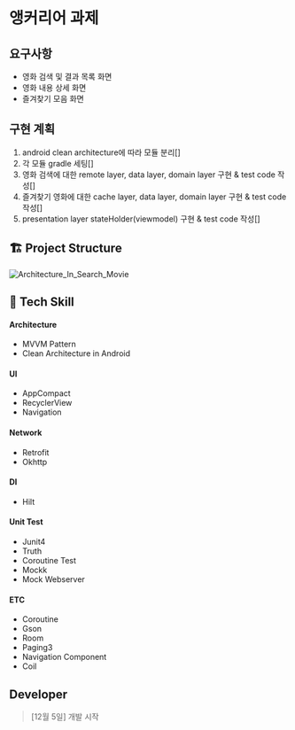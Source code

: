 # 앵커리어 과제

## 요구사항
- 영화 검색 및 결과 목록 화면
- 영화 내용 상세 화면
- 즐겨찾기 모음 화면  

## 구현 계획  
1. android clean architecture에 따라 모듈 분리[]  
2. 각 모듈 gradle 세팅[]  
3. 영화 검색에 대한 remote layer, data layer, domain layer 구현 & test code 작성[]  
4. 즐겨찾기 영화에 대한 cache layer, data layer, domain layer 구현 & test code 작성[]
5. presentation layer stateHolder(viewmodel) 구현 & test code 작성[]  

## 🏗 Project Structure
![Architecture_In_Search_Movie](https://user-images.githubusercontent.com/48168117/193544728-cf576bb6-417e-4651-b329-1f3daaa3d31c.png)

## 📖 Tech Skill
#### Architecture
- MVVM Pattern
- Clean Architecture in Android
#### UI
- AppCompact
- RecyclerView
- Navigation
#### Network
- Retrofit
- Okhttp
#### DI
- Hilt
#### Unit Test
- Junit4
- Truth
- Coroutine Test
- Mockk
- Mock Webserver
#### ETC
- Coroutine
- Gson
- Room
- Paging3  
- Navigation Component
- Coil

## Developer
> [12월 5일] 개발 시작 
